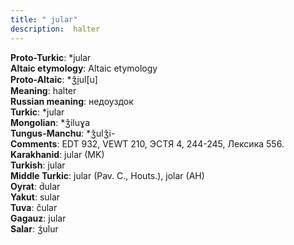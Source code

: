 ```yaml
---
title: " jular"
description:  halter
---
```


<strong>Proto-Turkic</strong>:  *jular<br>
<strong>Altaic etymology</strong>:  Altaic etymology<br>
<strong> Proto-Altaic</strong>:  *ǯi̯ul[u]<br>
<strong>Meaning</strong>:  halter<br>
<strong>Russian meaning</strong>:  недоуздок<br>
<strong>Turkic</strong>:  *jular<br>
<strong>Mongolian</strong>:  *ǯiluɣa<br>
<strong>Tungus-Manchu</strong>:  *ǯulǯi-<br>
<strong>Comments</strong>:  EDT 932, VEWT 210, ЭСТЯ 4, 244-245, Лексика 556.<br>
<strong>Karakhanid</strong>:  jular (MK)<br>
<strong>Turkish</strong>:  jular<br>
<strong>Middle Turkic</strong>:  jular (Pav. C., Houts.), jolar (AH)<br>
<strong>Oyrat</strong>:  d́ular<br>
<strong>Yakut</strong>:  sular<br>
<strong>Tuva</strong>:  čular<br>
<strong>Gagauz</strong>:  jular<br>
<strong>Salar</strong>:  ʒ́ulur<br>


